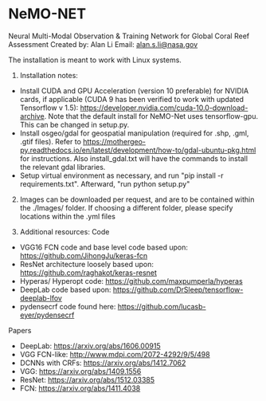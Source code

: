 # NeMO-NET
Neural Multi-Modal Observation & Training Network for Global Coral Reef Assessment
Created by: Alan Li
Email: alan.s.li@nasa.gov

The installation is meant to work with Linux systems. 
1) Installation notes:
  - Install CUDA and GPU Acceleration (version 10 preferable) for NVIDIA cards, if applicable (CUDA 9 has been verified to work with updated Tensorflow v 1.5): https://developer.nvidia.com/cuda-10.0-download-archive. Note that the default install for NeMO-Net uses tensorflow-gpu. This can be changed in setup.py.
  - Install osgeo/gdal for geospatial manipulation (required for .shp, .gml, .gtif files). Refer to https://mothergeo-py.readthedocs.io/en/latest/development/how-to/gdal-ubuntu-pkg.html for instructions. Also install_gdal.txt will have the commands to install the relevant gdal libraries.
  - Setup virtual environment as necessary, and run "pip install -r requirements.txt". Afterward, "run python setup.py"

2) Images can be downloaded per request, and are to be contained within the ./Images/ folder. If choosing a different folder, please specify locations within the .yml files

3) Additional resources:
Code
  - VGG16 FCN code and base level code based upon: https://github.com/JihongJu/keras-fcn
  - ResNet architecture loosely based upon: https://github.com/raghakot/keras-resnet
  - Hyperas/ Hyperopt code: https://github.com/maxpumperla/hyperas
  - DeepLab code based upon: https://github.com/DrSleep/tensorflow-deeplab-lfov
  - pydensecrf code found here: https://github.com/lucasb-eyer/pydensecrf

 Papers
  - DeepLab: https://arxiv.org/abs/1606.00915
  - VGG FCN-like: http://www.mdpi.com/2072-4292/9/5/498
  - DCNNs with CRFs: https://arxiv.org/abs/1412.7062
  - VGG: https://arxiv.org/abs/1409.1556
  - ResNet: https://arxiv.org/abs/1512.03385
  - FCN: https://arxiv.org/abs/1411.4038
